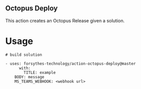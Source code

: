 ## Octopus Deploy

This action creates an Octopus Release given a solution.


# Usage
```
# build solution

- uses: forsythes-technology/action-octopus-deploy@master
      with: 
        TITLE: example
	BODY: message
	MS_TEAMS_WEBHOOK: <webhook url> 
```
